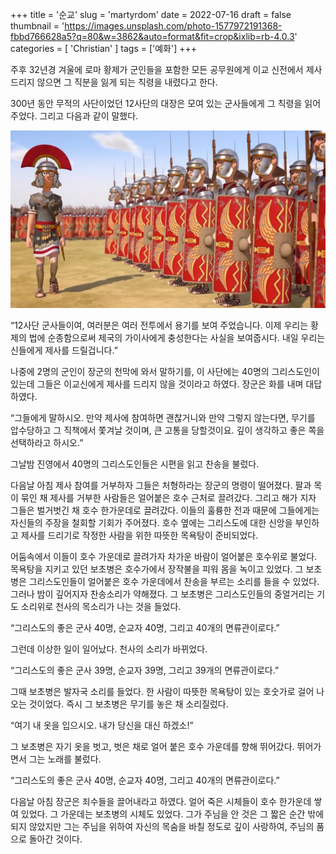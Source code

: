 +++
title = '순교'
slug = 'martyrdom'
date = 2022-07-16
draft = false
thumbnail = 'https://images.unsplash.com/photo-1577972191368-fbbd766628a5?q=80&w=3862&auto=format&fit=crop&ixlib=rb-4.0.3'
categories = [ 'Christian' ]
tags = ['예화']
+++

주후 32년경 겨울에 로마 황제가 군인들을 포함한 모든 공무원에게 이교 신전에서 제사 드리지 않으면 그 직분을 잃게 되는 칙령을 내렸다고 한다.

300년 동안 무적의 사단이었던 12사단의 대장은 모여 있는 군사들에게 그 칙령을 읽어 주었다. 그리고 다음과 같이 말했다.

![](the_roman_army.jpg)

“12사단 군사들이여, 여러분은 여러 전투에서 용기를 보여 주었습니다. 이제 우리는 황제의 법에 순종함으로써 제국의 가이사에게 충성한다는 사실을 보여줍시다. 내일 우리는 신들에게 제사를 드릴겁니다.”

나중에 2명의 군인이 장군의 천막에 와서 말하기를, 이 사단에는 40명의 그리스도인이 있는데 그들은 이교신에게 제사를 드리지 않을 것이라고 하였다. 장군은 화를 내며 대답하였다.

“그들에게 말하시오. 만약 제사에 참여하면 괜찮거니와 만약 그렇지 않는다면, 무기를 압수당하고 그 직책에서 쫓겨날 것이며, 큰 고통을 당할것이요. 깊이 생각하고 좋은 쪽을 선택하라고 하시오.”

그날밤 진영에서 40명의 그리스도인들은 시편을 읽고 찬송을 불렀다. 

다음날 아침 제사 참여를 거부하자 그들은 처형하라는 장군의 명령이 떨어졌다. 팔과 목이 묶인 채 제사를 거부한 사람들은 얼어붙은 호수 근처로 끌려갔다. 그리고 해가 지자 그들은 벌거벗긴 채 호수 한가운데로 끌려갔다. 이들의 훌륭한 전과 때문에 그들에게는 자신들의 주장을 철회할 기회가 주어졌다. 호수 옆에는 그리스도에 대한 신앙을 부인하고 제사를 드리기로 작정한 사람을 위한 따뜻한 목욕탕이 준비되었다. 

어둠속에서 이들이 호수 가운데로 끌려가자 차가운 바람이 얼어붙은 호수위로 불었다. 목욕탕을 지키고 있던 보초병은 호수가에서 장작불을 피워 몸을 녹이고 있었다. 그 보초병은 그리스도인들이 얼어붙은 호수 가운데에서 찬송을 부르는 소리를 들을 수 있었다. 그러나 밤이 깊어지자 찬송소리가 약해졌다. 그 보초병은 그리스도인들의 중얼거리는 기도 소리위로 천사의 목소리가 나는 것을 들었다.

“그리스도의 좋은 군사 40명, 순교자 40명, 그리고 40개의 면류관이로다.”

그런데 이상한 일이 일어났다. 천사의 소리가 바뀌었다.

“그리스도의 좋은 군사 39명, 순교자 39명, 그리고 39개의 면류관이로다.”

그때 보초병은 발자국 소리를 들었다. 한 사람이 따뜻한 목욕탕이 있는 호숫가로 걸어 나오는 것이었다. 즉시 그 보초병은 무기를 놓은 채 소리질렀다.

“여기 내 옷을 입으시오. 내가 당신을 대신 하겠소!”

그 보초병은 자기 옷을 벗고, 벗은 채로 얼어 붙은 호수 가운데를 향해 뛰어갔다. 뛰어가면서 그는 노래를 불렀다.

“그리스도의 좋은 군사 40명, 순교자 40명, 그리고 40개의 면류관이로다.”

다음날 아침 장군은 죄수들을 끌어내라고 하였다. 얼어 죽은 시체들이 호수 한가운데 쌓여 있었다. 그 가운데는 보초병의 시체도 있었다. 그가 주님을 안 것은 그 짧은 순간 밖에 되지 않았지만 그는 주님을 위하여 자신의 목숨을 바칠 정도로 깊이 사랑하여, 주님의 품으로 돌아간 것이다.  

